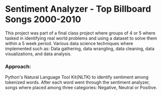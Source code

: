 # Sentiment Analyzer - Top Billboard Songs 2000-2010 

This project was part of a final class project where groups of 4 or 5 where tasked in identifying real world problems and using a dataset to solve them within a 5 week period. Various data science techniques where implemented such as: Data gathering, data wrangling, data cleaning, data visualizations, and data analysis. 

### Approach: 
Python's Natural Language Tool Kit(NLTK) to identify sentiment among tokenized words. After each word went through the sentiment analyzer, songs where placed among three categories: Negative, Neutral or Positive. 
